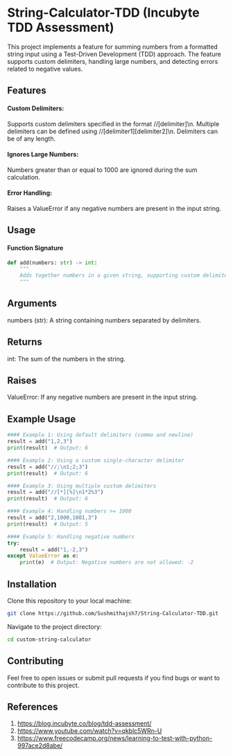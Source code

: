 # String-Calculator-TDD (Incubyte TDD Assessment)

This project implements a feature for summing numbers from a formatted string input using a Test-Driven Development (TDD) approach. The feature  supports custom delimiters, handling large numbers, and detecting errors related to negative values.

## Features
#### Custom Delimiters: 
Supports custom delimiters specified in the format //[delimiter]\n.
Multiple delimiters can be defined using //[delimiter1][delimiter2]\n. 
Delimiters can be of any length.
#### Ignores Large Numbers:
Numbers greater than or equal to 1000 are ignored during the sum calculation.
#### Error Handling: 
Raises a ValueError if any negative numbers are present in the input string.

## Usage
#### Function Signature

```python
def add(numbers: str) -> int:
    """
    Adds together numbers in a given string, supporting custom delimiters and handling special cases.
    """
```

## Arguments
numbers (str): A string containing numbers separated by delimiters.

## Returns
int: The sum of the numbers in the string.

## Raises
ValueError: If any negative numbers are present in the input string.


## Example Usage
```python
#### Example 1: Using default delimiters (comma and newline)
result = add("1,2,3")
print(result)  # Output: 6

#### Example 2: Using a custom single-character delimiter
result = add("//;\n1;2;3")
print(result)  # Output: 6

#### Example 3: Using multiple custom delimiters
result = add("//[*][%]\n1*2%3")
print(result)  # Output: 6

#### Example 4: Handling numbers >= 1000
result = add("2,1000,1001,3")
print(result)  # Output: 5

#### Example 5: Handling negative numbers
try:
    result = add("1,-2,3")
except ValueError as e:
    print(e)  # Output: Negative numbers are not allowed: -2
```

## Installation
Clone this repository to your local machine:
```bash
git clone https://github.com/Sushmithajsh7/String-Calculator-TDD.git
```

Navigate to the project directory:
```bash
cd custom-string-calculator
```

## Contributing
Feel free to open issues or submit pull requests if you find bugs or want to contribute to this project.

## References 
1. https://blog.incubyte.co/blog/tdd-assessment/
2. https://www.youtube.com/watch?v=qkblc5WRn-U
3. https://www.freecodecamp.org/news/learning-to-test-with-python-997ace2d8abe/
















